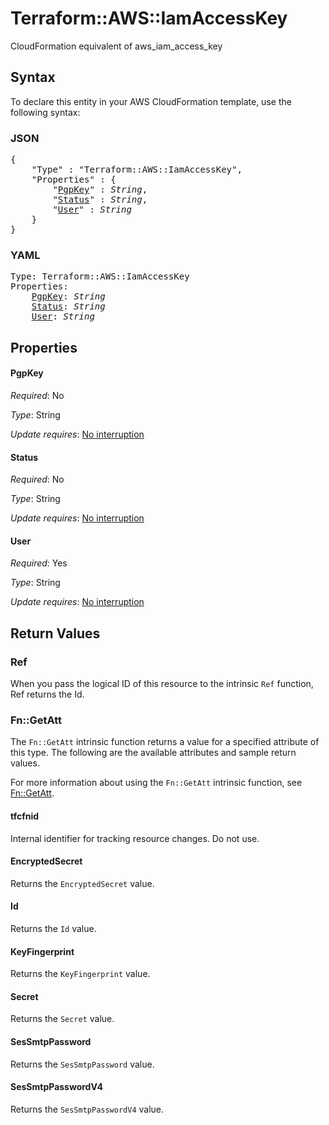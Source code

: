 # Terraform::AWS::IamAccessKey

CloudFormation equivalent of aws_iam_access_key

## Syntax

To declare this entity in your AWS CloudFormation template, use the following syntax:

### JSON

<pre>
{
    "Type" : "Terraform::AWS::IamAccessKey",
    "Properties" : {
        "<a href="#pgpkey" title="PgpKey">PgpKey</a>" : <i>String</i>,
        "<a href="#status" title="Status">Status</a>" : <i>String</i>,
        "<a href="#user" title="User">User</a>" : <i>String</i>
    }
}
</pre>

### YAML

<pre>
Type: Terraform::AWS::IamAccessKey
Properties:
    <a href="#pgpkey" title="PgpKey">PgpKey</a>: <i>String</i>
    <a href="#status" title="Status">Status</a>: <i>String</i>
    <a href="#user" title="User">User</a>: <i>String</i>
</pre>

## Properties

#### PgpKey

_Required_: No

_Type_: String

_Update requires_: [No interruption](https://docs.aws.amazon.com/AWSCloudFormation/latest/UserGuide/using-cfn-updating-stacks-update-behaviors.html#update-no-interrupt)

#### Status

_Required_: No

_Type_: String

_Update requires_: [No interruption](https://docs.aws.amazon.com/AWSCloudFormation/latest/UserGuide/using-cfn-updating-stacks-update-behaviors.html#update-no-interrupt)

#### User

_Required_: Yes

_Type_: String

_Update requires_: [No interruption](https://docs.aws.amazon.com/AWSCloudFormation/latest/UserGuide/using-cfn-updating-stacks-update-behaviors.html#update-no-interrupt)

## Return Values

### Ref

When you pass the logical ID of this resource to the intrinsic `Ref` function, Ref returns the Id.

### Fn::GetAtt

The `Fn::GetAtt` intrinsic function returns a value for a specified attribute of this type. The following are the available attributes and sample return values.

For more information about using the `Fn::GetAtt` intrinsic function, see [Fn::GetAtt](https://docs.aws.amazon.com/AWSCloudFormation/latest/UserGuide/intrinsic-function-reference-getatt.html).

#### tfcfnid

Internal identifier for tracking resource changes. Do not use.

#### EncryptedSecret

Returns the <code>EncryptedSecret</code> value.

#### Id

Returns the <code>Id</code> value.

#### KeyFingerprint

Returns the <code>KeyFingerprint</code> value.

#### Secret

Returns the <code>Secret</code> value.

#### SesSmtpPassword

Returns the <code>SesSmtpPassword</code> value.

#### SesSmtpPasswordV4

Returns the <code>SesSmtpPasswordV4</code> value.

